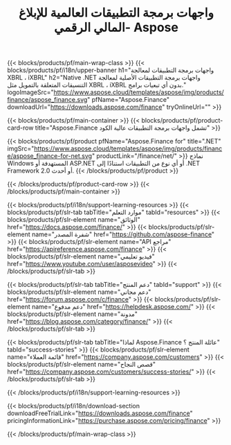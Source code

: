 ﻿---
title: واجهات برمجة التطبيقات العالمية للإبلاغ المالي الرقمي- Aspose 
weight: 10
url: /ar/family
description: مكتبة لمعالجة التنسيقات المتعلقة بالتمويل المستخدمة في تقديم التقارير للشركات وإنشاء تقارير عن الأموال والاستفادة من أي منصة
---
{{< blocks/products/pf/main-wrap-class >}}
{{< blocks/products/pf/i18n/upper-banner h1="واجهات برمجة التطبيقات لمعالجة XBRL ، iXBRL" h2="Native .NET واجهات برمجة التطبيقات الأصلية لمعالجة التنسيقات المتعلقة بالتمويل مثل XBRL ، iXBRL بدون أي تبعيات برامج." logoImageSrc="https://www.aspose.cloud/templates/aspose/img/products/finance/aspose_finance.svg" pfName="Aspose.Finance" downloadUrl="https://downloads.aspose.com/finance" tryOnlineUrl="" >}}

{{< blocks/products/pf/main-container >}}
{{< blocks/products/pf/product-card-row title="Aspose.Finance تشمل واجهات برمجة التطبيقات عالية الكود" >}}

{{< blocks/products/pf/product pfName="Aspose.Finance for" title=".NET" imgSrc="https://www.aspose.cloud/templates/aspose/img/products/finance/aspose_finance-for-net.svg" productLink="/finance/net/" >}}
نماذج Windows المستهدفة أو ASP.NET أو أي نوع من التطبيقات استنادًا إلى .NET Framework 2.0 أو أحدث.
{{< /blocks/products/pf/product >}}

{{< /blocks/products/pf/product-card-row >}}
{{< /blocks/products/pf/main-container >}}

{{< blocks/products/pf/i18n/support-learning-resources >}}
{{< blocks/products/pf/slr-tab tabTitle="موارد التعلم" tabId="resources" >}}
{{< blocks/products/pf/slr-element name="الوثائق" href="https://docs.aspose.com/finance/" >}}
{{< blocks/products/pf/slr-element name="شفرة المصدر" href="https://github.com/aspose-finance" >}}
{{< blocks/products/pf/slr-element name="API مراجع" href="https://apireference.aspose.com/finance" >}}
{{< blocks/products/pf/slr-element name="فيديو تعليمي" href="https://www.youtube.com/user/asposevideo" >}}
{{< /blocks/products/pf/slr-tab >}}

{{< blocks/products/pf/slr-tab tabTitle="دعم المنتج" tabId="support" >}}
{{< blocks/products/pf/slr-element name="دعم مجاني" href="https://forum.aspose.com/c/finance" >}}
{{< blocks/products/pf/slr-element name="دعم مدفوع" href="https://helpdesk.aspose.com/" >}}
{{< blocks/products/pf/slr-element name="مدونة" href="https://blog.aspose.com/category/finance/" >}}
{{< /blocks/products/pf/slr-tab >}}

{{< blocks/products/pf/slr-tab tabTitle="لماذا Aspose.Finance عائلة المنتج ؟" tabId="success-stories" >}}
{{< blocks/products/pf/slr-element name="قائمة العملاء" href="https://company.aspose.com/customers" >}}
{{< blocks/products/pf/slr-element name="قصص النجاح" href="https://company.aspose.com/customers/success-stories/" >}}
{{< /blocks/products/pf/slr-tab >}}

{{< /blocks/products/pf/i18n/support-learning-resources >}}

{{< blocks/products/pf/i18n/download-section downloadFreeTrialLink="https://downloads.aspose.com/finance" pricingInformationLink="https://purchase.aspose.com/pricing/finance" >}}

{{< /blocks/products/pf/main-wrap-class >}}